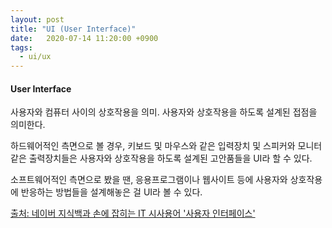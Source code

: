 ```yaml
---
layout: post
title: "UI (User Interface)"
date:   2020-07-14 11:20:00 +0900
tags:
  - ui/ux
---
```


#### User Interface

사용자와 컴퓨터 사이의 상호작용을 의미.
사용자와 상호작용을 하도록 설계된 접점을 의미한다.

하드웨어적인 측면으로 볼 경우, 키보드 및 마우스와 같은 입력장치 및 스피커와 모니터같은 출력장치들은
사용자와 상호작용을 하도록 설계된 고안품들을 UI라 할 수 있다.

소프트웨어적인 측면으로 봤을 땐, 
응용프로그램이나 웹사이트 등에 사용자와 상호작용에 반응하는 방법들을 설계해놓은 걸 UI라 볼 수 있다.

[출처: 네이버 지식백과 손에 잡히는 IT 시사용어 '사용자 인터페이스'](https://terms.naver.com/entry.nhn?docId=3586609&cid=59277&categoryId=59278)